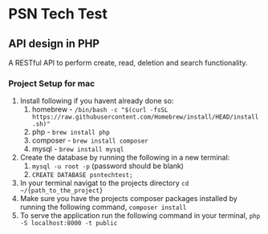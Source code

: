# PSN Tech Test 
## API design in PHP

A RESTful API to perform create, read, deletion and search functionality.

### Project Setup for mac 

1. Install following if you havent already done so:
    1. homebrew - `/bin/bash -c "$(curl -fsSL https://raw.githubusercontent.com/Homebrew/install/HEAD/install.sh)"`
    2. php - `brew install php`
    3. composer - `brew install composer`
    4. mysql - `brew install mysql`
2. Create the database by running the following in a new terminal:
    1. `mysql -u root -p` (password should be blank)
    2. `CREATE DATABASE psntechtest;`
3. In your terminal navigat to the projects directory `cd ~/{path_to_the_project}`
4. Make sure you have the projects composer packages installed by running the following command, `composer install`
5. To serve the application run the following command in your terminal, `php -S localhost:8000 -t public`
